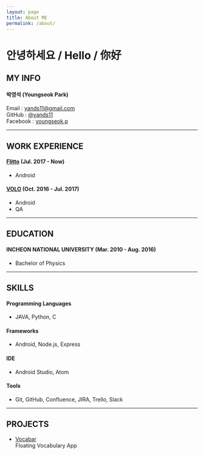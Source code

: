 ```yaml
---
layout: page
title: About ME
permalink: /about/
---
```


# 안녕하세요 / Hello / 你好  

## MY INFO  

#### 박영석 (Youngseok Park)  
Email : yands11@gmail.com  
GitHub : [@yands11](https://github.com/yands11)  
Facebook : [youngseok.p](https://www.facebook.com/youngseok.p)  

-----

## WORK EXPERIENCE  

#### [Flitto](https://www.flitto.com/) (Jul. 2017 - Now)  
  * Android  

#### [VOLO](https://withvolo.com/) (Oct. 2016 - Jul. 2017)  
  * Android  
  * QA    

-----

## EDUCATION  

#### INCHEON NATIONAL UNIVERSITY (Mar. 2010 - Aug. 2016)  
  * Bachelor of Physics

-----

## SKILLS  

#### Programming Languages
  * JAVA, Python, C  

#### Frameworks
  * Android, Node.js, Express  

#### IDE
  * Android Studio, Atom  

#### Tools
  * Git, GitHub, Confluence, JIRA, Trello, Slack  

-----

## PROJECTS  
  * [Vocabar](https://github.com/yands11/Vocabar)  
  Floating Vocabulary App

